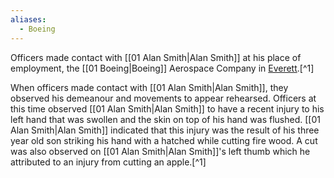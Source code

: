 ```yaml
---
aliases:
  - Boeing
---
```

Officers made contact with [[01 Alan Smith|Alan Smith]] at his place of employment, the [[01 Boeing|Boeing]] Aerospace Company in [Everett](geo:47.9793437,-122.2127011).[^1]

When officers made contact with [[01 Alan Smith|Alan Smith]], they observed his demeanour and movements to appear rehearsed. Officers at this time observed [[01 Alan Smith|Alan Smith]] to have a recent injury to his left hand that was swollen and the skin on top of his hand was flushed. [[01 Alan Smith|Alan Smith]] indicated that this injury was the result of his three year old son striking his hand with a hatched while cutting fire wood. A cut was also observed on [[01 Alan Smith|Alan Smith]]'s left thumb which he attributed to an injury from cutting an apple.[^1]
